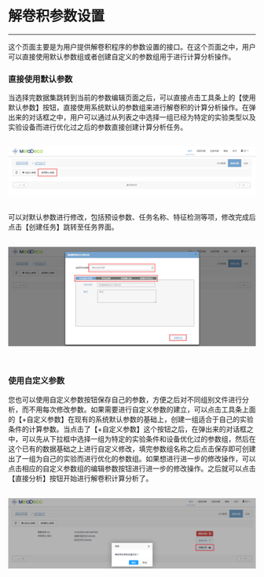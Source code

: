 <!-- 参数调整 -->

# **解卷积参数设置**

<hr/>

这个页面主要是为用户提供解卷积程序的参数设置的接口。在这个页面之中，用户可以直接使用默认参数组或者创建自定义的参数组用于进行计算分析操作。

### **直接使用默认参数**

当选择完数据集跳转到当前的参数编辑页面之后，可以直接点击工具条上的【使用默认参数】按钮，直接使用系统默认的参数组来进行解卷积的计算分析操作。在弹出来的对话框之中，用户可以通过从列表之中选择一组已经为特定的实验类型以及实验设备而进行优化过之后的参数直接创建计算分析任务。
<br/>
<br/>

![](images/using_default.png)

<br/>
可以对默认参数进行修改，包括预设参数、任务名称、特征检测等项，修改完成后点击【创建任务】跳转至任务界面。
<br/>
<br/>

![](images/edit_parameters.png)

<br/>

### **使用自定义参数**

您也可以使用自定义参数按钮保存自己的参数，方便之后对不同组别文件进行分析，而不用每次修改参数。如果需要进行自定义参数的建立，可以点击工具条上面的【+自定义参数】在现有的系统默认参数的基础上，创建一组适合于自己的实验条件的计算参数。当点击了【+自定义参数】这个按钮之后，在弹出来的对话框之中，可以先从下拉框中选择一组为特定的实验条件和设备优化过的参数组，然后在这个已有的数据基础之上进行自定义修改，填完参数组名称之后点击保存即可创建出了一组为自己的实验而进行优化的参数组。如果想进行进一步的修改操作，可以点击相应的自定义参数组的编辑参数按钮进行进一步的修改操作。之后就可以点击【直接分析】按钮开始进行解卷积计算分析了。
<br/>
<br/>

![](images/create_task.png)

